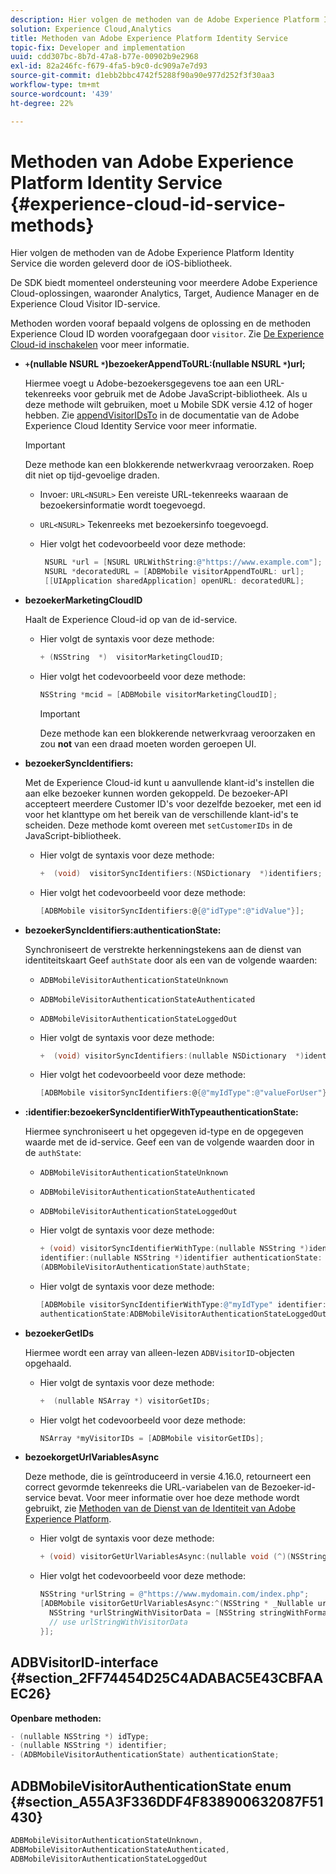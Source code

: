 ```yaml
---
description: Hier volgen de methoden van de Adobe Experience Platform Identity Service die worden geleverd door de iOS-bibliotheek.
solution: Experience Cloud,Analytics
title: Methoden van Adobe Experience Platform Identity Service
topic-fix: Developer and implementation
uuid: cdd307bc-8b7d-47a8-b77e-00902b9e2968
exl-id: 82a246fc-f679-4fa5-b9c0-dc909a7e7d93
source-git-commit: d1ebb2bbc4742f5288f90a90e977d252f3f30aa3
workflow-type: tm+mt
source-wordcount: '439'
ht-degree: 22%

---
```


# Methoden van Adobe Experience Platform Identity Service {#experience-cloud-id-service-methods}

Hier volgen de methoden van de Adobe Experience Platform Identity Service die worden geleverd door de iOS-bibliotheek.

De SDK biedt momenteel ondersteuning voor meerdere Adobe Experience Cloud-oplossingen, waaronder Analytics, Target, Audience Manager en de Experience Cloud Visitor ID-service.

Methoden worden vooraf bepaald volgens de oplossing en de methoden Experience Cloud ID worden voorafgegaan door `visitor`. Zie [De Experience Cloud-id inschakelen](/help/ios/marketing-cloud/mcvid.md) voor meer informatie.

* **`+`(nullable NSURL  `*`)bezoekerAppendToURL:(nullable NSURL  `*`)url;**

   Hiermee voegt u Adobe-bezoekersgegevens toe aan een URL-tekenreeks voor gebruik met de Adobe JavaScript-bibliotheek. Als u deze methode wilt gebruiken, moet u Mobile SDK versie 4.12 of hoger hebben. Zie [appendVisitorIDsTo](https://experienceleague.adobe.com/docs/id-service/using/id-service-api/methods/appendvisitorid.html) in de documentatie van de Adobe Experience Cloud Identity Service voor meer informatie.

   >[!IMPORTANT]
   >
   >Deze methode kan een blokkerende netwerkvraag veroorzaken. Roep dit niet op tijd-gevoelige draden.

   * Invoer: `URL<NSURL>`
Een vereiste URL-tekenreeks waaraan de bezoekersinformatie wordt toegevoegd.
   * `URL<NSURL>`
Tekenreeks met bezoekersinfo toegevoegd.

   * Hier volgt het codevoorbeeld voor deze methode:

      ```objective-c
       NSURL *url = [NSURL URLWithString:@"https://www.example.com"];  
       NSURL *decoratedURL = [ADBMobile visitorAppendToURL: url];  
       [[UIApplication sharedApplication] openURL: decoratedURL];  
      ```

* **bezoekerMarketingCloudID**

   Haalt de Experience Cloud-id op van de id-service.

   * Hier volgt de syntaxis voor deze methode:

      ```objective-c
      + (NSString  *)  visitorMarketingCloudID;
      ```

   * Hier volgt het codevoorbeeld voor deze methode:

      ```objective-c
      NSString *mcid = [ADBMobile visitorMarketingCloudID]; 
      ```

      >[!IMPORTANT]
      >
      >Deze methode kan een blokkerende netwerkvraag veroorzaken en zou **not** van een draad moeten worden geroepen UI.

* **bezoekerSyncIdentifiers:**

   Met de Experience Cloud-id kunt u aanvullende klant-id&#39;s instellen die aan elke bezoeker kunnen worden gekoppeld. De bezoeker-API accepteert meerdere Customer ID&#39;s voor dezelfde bezoeker, met een id voor het klanttype om het bereik van de verschillende klant-id&#39;s te scheiden. Deze methode komt overeen met `setCustomerIDs` in de JavaScript-bibliotheek.

   * Hier volgt de syntaxis voor deze methode:

      ```objective-c
      +  (void)  visitorSyncIdentifiers:(NSDictionary  *)identifiers;
      ```

   * Hier volgt het codevoorbeeld voor deze methode:

      ```objective-c
      [ADBMobile visitorSyncIdentifiers:@{@"idType":@"idValue"}];
      ```

* **bezoekerSyncIdentifiers:authenticationState:**

   Synchroniseert de verstrekte herkenningstekens aan de dienst van identiteitskaart Geef `authState` door als een van de volgende waarden:

   * `ADBMobileVisitorAuthenticationStateUnknown`
   * `ADBMobileVisitorAuthenticationStateAuthenticated`
   * `ADBMobileVisitorAuthenticationStateLoggedOut`

   * Hier volgt de syntaxis voor deze methode:

      ```objective-c
      +  (void) visitorSyncIdentifiers:(nullable NSDictionary  *)identifiers  authenticationState:(ADBMobileVisitorAuthenticationState)authState; 
      ```

   * Hier volgt het codevoorbeeld voor deze methode:

      ```objective-c
      [ADBMobile visitorSyncIdentifiers:@{@"myIdType":@"valueForUser"}  authenticationState:ADBMobileVisitorAuthenticationStateAuthenticated]; 
      ```

* **:identifier:bezoekerSyncIdentifierWithTypeauthenticationState:**

   Hiermee synchroniseert u het opgegeven id-type en de opgegeven waarde met de id-service. Geef een van de volgende waarden door in de `authState`:

   * `ADBMobileVisitorAuthenticationStateUnknown`
   * `ADBMobileVisitorAuthenticationStateAuthenticated`
   * `ADBMobileVisitorAuthenticationStateLoggedOut`

   * Hier volgt de syntaxis voor deze methode:

      ```objective-c
      + (void) visitorSyncIdentifierWithType:(nullable NSString *)identifierType  
      identifier:(nullable NSString *)identifier authenticationState:
      (ADBMobileVisitorAuthenticationState)authState; 
      ```

   * Hier volgt de syntaxis voor deze methode:

      ```objective-c
      [ADBMobile visitorSyncIdentifierWithType:@"myIdType" identifier:@"valueForUser"  
      authenticationState:ADBMobileVisitorAuthenticationStateLoggedOut]; 
      ```

* **bezoekerGetIDs**

   Hiermee wordt een array van alleen-lezen `ADBVisitorID`-objecten opgehaald.

   * Hier volgt de syntaxis voor deze methode:

      ```objective-c
      +  (nullable NSArray *) visitorGetIDs;
      ```

   * Hier volgt het codevoorbeeld voor deze methode:

      ```objective-c
      NSArray *myVisitorIDs = [ADBMobile visitorGetIDs];
      ```

* **bezoekorgetUrlVariablesAsync**

   Deze methode, die is geïntroduceerd in versie 4.16.0, retourneert een correct gevormde tekenreeks die URL-variabelen van de Bezoeker-id-service bevat. Voor meer informatie over hoe deze methode wordt gebruikt, zie [Methoden van de Dienst van de Identiteit van Adobe Experience Platform](/help/ios/reference/hybrid-app.md).

   * Hier volgt de syntaxis voor deze methode:

      ```objectivec
      + (void) visitorGetUrlVariablesAsync:(nullable void (^)(NSString* __nullable urlVariables))callback;
      ```

   * Hier volgt het codevoorbeeld voor deze methode:

      ```objectivec
      NSString *urlString = @"https://www.mydomain.com/index.php"; 
      [ADBMobile visitorGetUrlVariablesAsync:^(NSString * _Nullable urlVariables) { 
        NSString *urlStringWithVisitorData = [NSString stringWithFormat:@"%@?%@", urlString, urlVariables]; 
        // use urlStringWithVisitorData 
      }];
      ```

## ADBVisitorID-interface {#section_2FF74454D25C4ADABAC5E43CBFAAEC26}

**Openbare methoden:**

```objective-c
- (nullable NSString *) idType; 
- (nullable NSString *) identifier; 
- (ADBMobileVisitorAuthenticationState) authenticationState; 
```

## ADBMobileVisitorAuthenticationState enum {#section_A55A3F336DDF4F838900632087F51430}

```objective-c
ADBMobileVisitorAuthenticationStateUnknown, 
ADBMobileVisitorAuthenticationStateAuthenticated, 
ADBMobileVisitorAuthenticationStateLoggedOut
```
